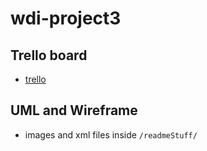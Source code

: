 # wdi-project3

## Trello board
- [trello](https://github.com/RedKing7/wdi-project3.git)

## UML and Wireframe
- images and xml files inside `/readmeStuff/`
